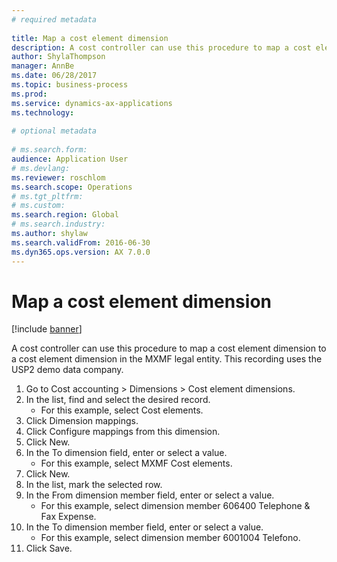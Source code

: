 ```yaml
--- 
# required metadata 
 
title: Map a cost element dimension
description: A cost controller can use this procedure to map a cost element dimension to a cost element dimension in the MXMF legal entity. 
author: ShylaThompson
manager: AnnBe 
ms.date: 06/28/2017
ms.topic: business-process 
ms.prod:  
ms.service: dynamics-ax-applications 
ms.technology:  
 
# optional metadata 
 
# ms.search.form:   
audience: Application User 
# ms.devlang:  
ms.reviewer: roschlom
ms.search.scope: Operations 
# ms.tgt_pltfrm:  
# ms.custom:  
ms.search.region: Global
# ms.search.industry: 
ms.author: shylaw
ms.search.validFrom: 2016-06-30 
ms.dyn365.ops.version: AX 7.0.0 
---
```

# Map a cost element dimension

[!include [banner](../../includes/banner.md)]

A cost controller can use this procedure to map a cost element dimension to a cost element dimension in the MXMF legal entity. This recording uses the USP2 demo data company.

1. Go to Cost accounting > Dimensions > Cost element dimensions.
2. In the list, find and select the desired record.
    * For this example, select Cost elements.  
3. Click Dimension mappings.
4. Click Configure mappings from this dimension.
5. Click New.
6. In the To dimension field, enter or select a value.
    * For this example, select MXMF Cost elements.  
7. Click New.
8. In the list, mark the selected row.
9. In the From dimension member field, enter or select a value.
    * For this example, select dimension member 606400 Telephone & Fax Expense.  
10. In the To dimension member field, enter or select a value.
    * For this example, select dimension member 6001004 Telefono.  
11. Click Save.

